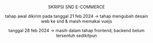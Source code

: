 <p align="center">
SKRIPSI SND E-COMMERCE
</p>
<p align="center">
tahap awal dikirim pada tanggal 21 feb 2024 -> tahap mengubah desain web ke snd & maish memakai vuejs
</p>
<p align="center">
tanggal 28 feb 2024 -> masih dalam tahap frontend, backend belum tersentuh sedikitpun
</p>
